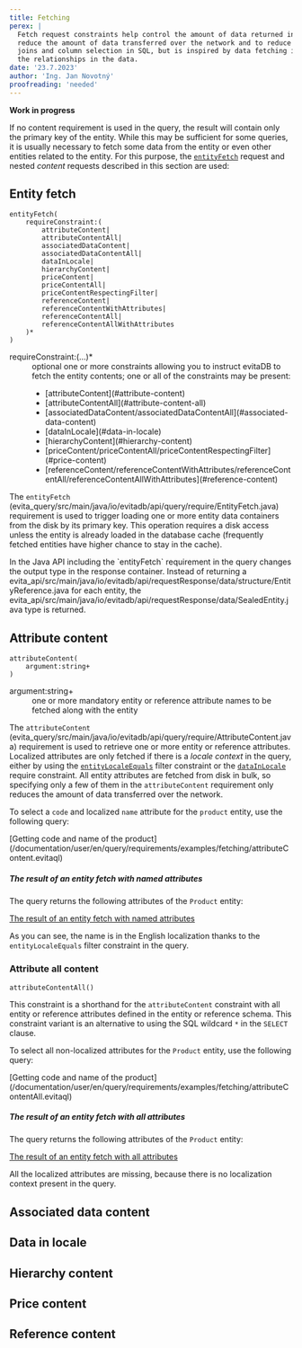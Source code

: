 ```yaml
---
title: Fetching
perex: |
  Fetch request constraints help control the amount of data returned in the query response. This technique is used to 
  reduce the amount of data transferred over the network and to reduce the load on the server. Fetching is similar to 
  joins and column selection in SQL, but is inspired by data fetching in the GraphQL protocol by incrementally following
  the relationships in the data.
date: '23.7.2023'
author: 'Ing. Jan Novotný'
proofreading: 'needed'
---
```


**Work in progress**

If no content requirement is used in the query, the result will contain only the primary key of the entity. While this 
may be sufficient for some queries, it is usually necessary to fetch some data from the entity or even other entities
related to the entity. For this purpose, the [`entityFetch`](#entity-fetch) request and nested *content* requests 
described in this section are used:

## Entity fetch

```evitaql-syntax
entityFetch(
    requireConstraint:(
        attributeContent|
        attributeContentAll|
        associatedDataContent|
        associatedDataContentAll|
        dataInLocale|
        hierarchyContent|       
        priceContent|
        priceContentAll|
        priceContentRespectingFilter|
        referenceContent|
        referenceContentWithAttributes|
        referenceContentAll|
        referenceContentAllWithAttributes
    )*   
)
```

<dl>
    <dt>requireConstraint:(...)*</dt>
    <dd>
        optional one or more constraints allowing you to instruct evitaDB to fetch the entity contents; 
        one or all of the constraints may be present:
        <ul>
            <li>[attributeContent](#attribute-content)</li>
            <li>[attributeContentAll](#attribute-content-all)</li>
            <li>[associatedDataContent/associatedDataContentAll](#associated-data-content)</li>
            <li>[dataInLocale](#data-in-locale)</li>
            <li>[hierarchyContent](#hierarchy-content)</li>
            <li>[priceContent/priceContentAll/priceContentRespectingFilter](#price-content)</li>
            <li>[referenceContent/referenceContentWithAttributes/referenceContentAll/referenceContentAllWithAttributes](#reference-content)</li>
        </ul>
    </dd>
</dl>

The `entityFetch` (<SourceClass>evita_query/src/main/java/io/evitadb/api/query/require/EntityFetch.java</SourceClass>)
requirement is used to trigger loading one or more entity data containers from the disk by its primary key. 
This operation requires a disk access unless the entity is already loaded in the database cache (frequently fetched
entities have higher chance to stay in the cache).

<LanguageSpecific to="java">
In the Java API including the `entityFetch` requirement in the query changes the output type in the response container.
Instead of returning a <SourceClass>evita_api/src/main/java/io/evitadb/api/requestResponse/data/structure/EntityReference.java</SourceClass>
for each entity, the <SourceClass>evita_api/src/main/java/io/evitadb/api/requestResponse/data/SealedEntity.java</SourceClass>
type is returned.
</LanguageSpecific>

## Attribute content

```evitaql-syntax
attributeContent(
    argument:string+
)
```

<dl>
    <dt>argument:string+</dt>
    <dd>
        one or more mandatory entity or reference attribute names to be fetched along with the entity
    </dd>
</dl>

The `attributeContent` (<SourceClass>evita_query/src/main/java/io/evitadb/api/query/require/AttributeContent.java</SourceClass>) 
requirement is used to retrieve one or more entity or reference attributes. Localized attributes are only fetched if 
there is a *locale context* in the query, either by using the [`entityLocaleEquals`](../filtering/locale.md#entity-locale-equals) 
filter constraint or the [`dataInLocale`](#data-in-locale) require constraint. All entity attributes are fetched from 
disk in bulk, so specifying only a few of them in the `attributeContent` requirement only reduces the amount of data 
transferred over the network.

To select a `code` and localized `name` attribute for the `product` entity, use the following query:

<SourceCodeTabs requires="evita_functional_tests/src/test/resources/META-INF/documentation/evitaql-init.java" langSpecificTabOnly>
[Getting code and name of the product](/documentation/user/en/query/requirements/examples/fetching/attributeContent.evitaql)
</SourceCodeTabs>

<Note type="info">

<NoteTitle toggles="true">

##### The result of an entity fetch with named attributes
</NoteTitle>

The query returns the following attributes of the `Product` entity:

<LanguageSpecific to="evitaql,java">

<MDInclude sourceVariable="recordPage">[The result of an entity fetch with named attributes](/documentation/user/en/query/requirements/examples/fetching/attributeContent.evitaql.md)</MDInclude>

As you can see, the name is in the English localization thanks to the `entityLocaleEquals` filter constraint in 
the query.

</LanguageSpecific>

</Note>

### Attribute all content

```evitaql-syntax
attributeContentAll()
```

This constraint is a shorthand for the `attributeContent` constraint with all entity or reference attributes defined in 
the entity or reference schema. This constraint variant is an alternative to using the SQL wildcard `*` in the `SELECT` 
clause. 

To select all non-localized attributes for the `Product` entity, use the following query:

<SourceCodeTabs requires="evita_functional_tests/src/test/resources/META-INF/documentation/evitaql-init.java" langSpecificTabOnly>
[Getting code and name of the product](/documentation/user/en/query/requirements/examples/fetching/attributeContentAll.evitaql)
</SourceCodeTabs>

<Note type="info">

<NoteTitle toggles="true">

##### The result of an entity fetch with all attributes
</NoteTitle>

The query returns the following attributes of the `Product` entity:

<LanguageSpecific to="evitaql,java">

<MDInclude sourceVariable="recordPage">[The result of an entity fetch with all attributes](/documentation/user/en/query/requirements/examples/fetching/attributeContentAll.evitaql.md)</MDInclude>

All the localized attributes are missing, because there is no localization context present in the query.

</LanguageSpecific>

</Note>

## Associated data content
## Data in locale
## Hierarchy content
## Price content
## Reference content
